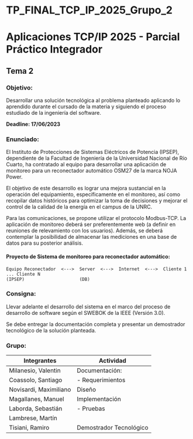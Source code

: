 # TP_FINAL_TCP_IP_2025_Grupo_2

# Aplicaciones TCP/IP 2025 - Parcial Práctico Integrador

## Tema 2

### Objetivo:

Desarrollar una solución tecnológica al problema planteado aplicando lo aprendido durante el cursado de la materia y siguiendo el proceso estudiado de la ingeniería del software.

**Deadline: 17/06/2023**

### Enunciado:

El Instituto de Protecciones de Sistemas Eléctricos de Potencia (IPSEP), dependiente de la Facultad de Ingeniería de la Universidad Nacional de Río Cuarto, ha contratado al equipo para desarrollar una aplicación de monitoreo para un reconectador automático OSM27 de la marca NOJA Power.

El objetivo de este desarrollo es lograr una mejora sustancial en la operación del equipamiento, específicamente en el monitoreo, así como recopilar datos históricos para optimizar la toma de decisiones y mejorar el control de la calidad de la energía en el campus de la UNRC.

Para las comunicaciones, se propone utilizar el protocolo Modbus-TCP. La aplicación de monitoreo deberá ser preferentemente web (a definir en reuniones de relevamiento con los usuarios). Además, se deberá contemplar la posibilidad de almacenar las mediciones en una base de datos para su posterior análisis.

#### Proyecto de Sistema de monitoreo para reconectador automático:

```
Equipo Reconectador  <--->  Server  <--->  Internet  <--->  Cliente 1 ... Cliente N
(IPSEP)                     (DB)
```

### Consigna:

Llevar adelante el desarrollo del sistema en el marco del proceso de desarrollo de software según el SWEBOK de la IEEE (Versión 3.0).

Se debe entregar la documentación completa y presentar un demostrador tecnológico de la solución planteada.

### Grupo:

| Integrantes             | Actividad                  |
|-------------------------|----------------------------|
| Milanesio, Valentin     | Documentación:             |
| Coassolo, Santiago      | - Requerimientos           |
| Novisardi, Maximiliano  | Diseño                     |
| Magallanes, Manuel      | Implementación             |
| Laborda, Sebastián      | - Pruebas                  |
| Lambrese, Martín        |                            |
| Tisiani, Ramiro         | Demostrador Tecnológico    |
